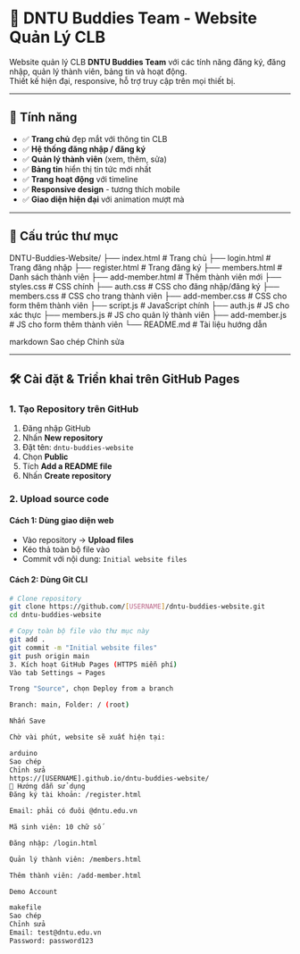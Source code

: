 # 🌟 DNTU Buddies Team - Website Quản Lý CLB

Website quản lý CLB **DNTU Buddies Team** với các tính năng đăng ký, đăng nhập, quản lý thành viên, bảng tin và hoạt động.  
Thiết kế hiện đại, responsive, hỗ trợ truy cập trên mọi thiết bị.

---

## 🚀 Tính năng

- ✅ **Trang chủ** đẹp mắt với thông tin CLB  
- ✅ **Hệ thống đăng nhập / đăng ký**  
- ✅ **Quản lý thành viên** (xem, thêm, sửa)  
- ✅ **Bảng tin** hiển thị tin tức mới nhất  
- ✅ **Trang hoạt động** với timeline  
- ✅ **Responsive design** - tương thích mobile  
- ✅ **Giao diện hiện đại** với animation mượt mà  

---

## 📁 Cấu trúc thư mục

DNTU-Buddies-Website/
├── index.html # Trang chủ
├── login.html # Trang đăng nhập
├── register.html # Trang đăng ký
├── members.html # Danh sách thành viên
├── add-member.html # Thêm thành viên mới
├── styles.css # CSS chính
├── auth.css # CSS cho đăng nhập/đăng ký
├── members.css # CSS cho trang thành viên
├── add-member.css # CSS cho form thêm thành viên
├── script.js # JavaScript chính
├── auth.js # JS cho xác thực
├── members.js # JS cho quản lý thành viên
├── add-member.js # JS cho form thêm thành viên
└── README.md # Tài liệu hướng dẫn

markdown
Sao chép
Chỉnh sửa

---

## 🛠 Cài đặt & Triển khai trên GitHub Pages

### 1. Tạo Repository trên GitHub
1. Đăng nhập GitHub  
2. Nhấn **New repository**  
3. Đặt tên: `dntu-buddies-website`  
4. Chọn **Public**  
5. Tích **Add a README file**  
6. Nhấn **Create repository**  

### 2. Upload source code

#### Cách 1: Dùng giao diện web
- Vào repository → **Upload files**
- Kéo thả toàn bộ file vào
- Commit với nội dung: `Initial website files`

#### Cách 2: Dùng Git CLI
```bash
# Clone repository
git clone https://github.com/[USERNAME]/dntu-buddies-website.git
cd dntu-buddies-website

# Copy toàn bộ file vào thư mục này
git add .
git commit -m "Initial website files"
git push origin main
3. Kích hoạt GitHub Pages (HTTPS miễn phí)
Vào tab Settings → Pages

Trong "Source", chọn Deploy from a branch

Branch: main, Folder: / (root)

Nhấn Save

Chờ vài phút, website sẽ xuất hiện tại:

arduino
Sao chép
Chỉnh sửa
https://[USERNAME].github.io/dntu-buddies-website/
📱 Hướng dẫn sử dụng
Đăng ký tài khoản: /register.html

Email: phải có đuôi @dntu.edu.vn

Mã sinh viên: 10 chữ số

Đăng nhập: /login.html

Quản lý thành viên: /members.html

Thêm thành viên: /add-member.html

Demo Account

makefile
Sao chép
Chỉnh sửa
Email: test@dntu.edu.vn
Password: password123
